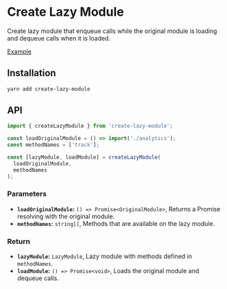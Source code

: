 # Create Lazy Module

Create lazy module that enqueue calls while the original module is loading and dequeue calls when it is loaded.

[Example](https://codesandbox.io/s/create-lazy-module-z6ces?fontsize=14&hidenavigation=1&theme=dark)

## Installation

```sh
yarn add create-lazy-module
```

## API

```js
import { createLazyModule } from 'create-lazy-module';

const loadOriginalModule = () => import('./analytics');
const methodNames = ['track'];

const [lazyModule, loadModule] = createLazyModule(
  loadOriginalModule,
  methodNames
);
```

### Parameters

- **`loadOriginalModule`:** `() => Promise<OriginalModule>`, Returns a Promise resolving with the original module.
- **`methodNames`:** `string[]`, Methods that are available on the lazy module.

### Return

- **`lazyModule`:** `LazyModule`, Lazy module with methods defined in `methodNames`.
- **`loadModule`:** `() => Promise<void>`, Loads the original module and dequeue calls.
